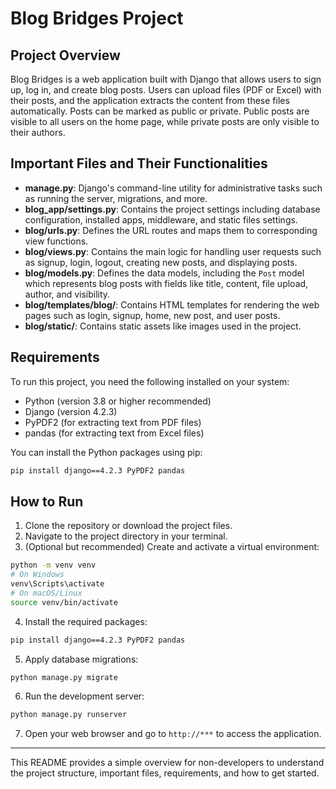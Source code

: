 # Blog Bridges Project

## Project Overview
Blog Bridges is a web application built with Django that allows users to sign up, log in, and create blog posts. Users can upload files (PDF or Excel) with their posts, and the application extracts the content from these files automatically. Posts can be marked as public or private. Public posts are visible to all users on the home page, while private posts are only visible to their authors.

## Important Files and Their Functionalities

- **manage.py**: Django's command-line utility for administrative tasks such as running the server, migrations, and more.
- **blog_app/settings.py**: Contains the project settings including database configuration, installed apps, middleware, and static files settings.
- **blog/urls.py**: Defines the URL routes and maps them to corresponding view functions.
- **blog/views.py**: Contains the main logic for handling user requests such as signup, login, logout, creating new posts, and displaying posts.
- **blog/models.py**: Defines the data models, including the `Post` model which represents blog posts with fields like title, content, file upload, author, and visibility.
- **blog/templates/blog/**: Contains HTML templates for rendering the web pages such as login, signup, home, new post, and user posts.
- **blog/static/**: Contains static assets like images used in the project.

## Requirements

To run this project, you need the following installed on your system:

- Python (version 3.8 or higher recommended)
- Django (version 4.2.3)
- PyPDF2 (for extracting text from PDF files)
- pandas (for extracting text from Excel files)

You can install the Python packages using pip:

```bash
pip install django==4.2.3 PyPDF2 pandas
```

## How to Run

1. Clone the repository or download the project files.
2. Navigate to the project directory in your terminal.
3. (Optional but recommended) Create and activate a virtual environment:

```bash
python -m venv venv
# On Windows
venv\Scripts\activate
# On macOS/Linux
source venv/bin/activate
```

4. Install the required packages:

```bash
pip install django==4.2.3 PyPDF2 pandas
```

5. Apply database migrations:

```bash
python manage.py migrate
```

6. Run the development server:

```bash
python manage.py runserver
```

7. Open your web browser and go to `http://***` to access the application.

---

This README provides a simple overview for non-developers to understand the project structure, important files, requirements, and how to get started.
